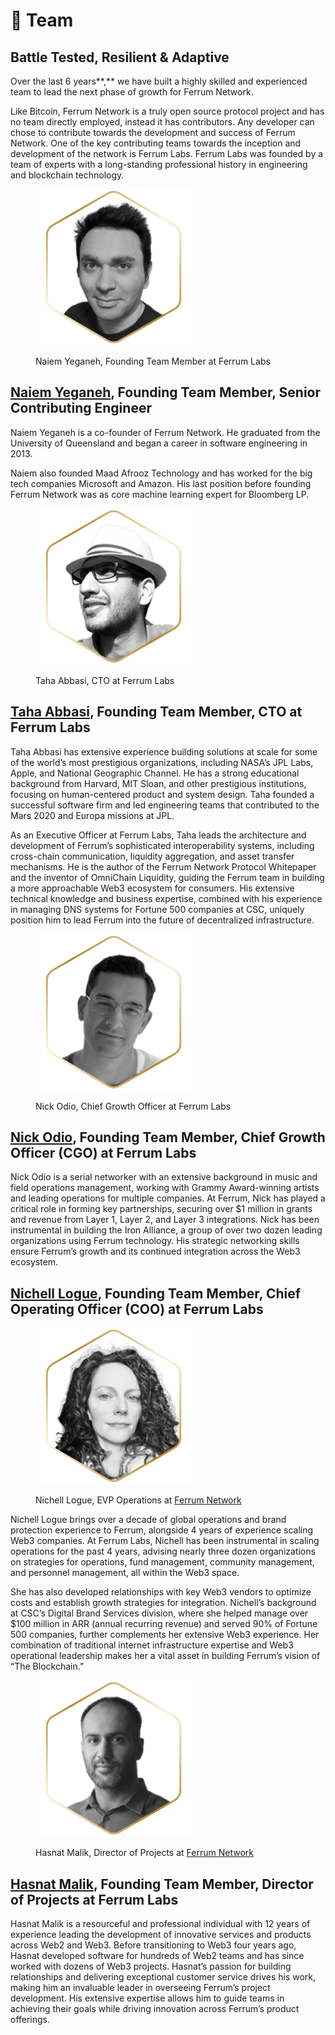 # 👥 Team

## Battle Tested, Resilient & Adaptive

Over the last 6 years**,** we have built a highly skilled and experienced team to lead the next phase of growth for Ferrum Network.&#x20;

Like Bitcoin, Ferrum Network is a truly open source protocol project and has no team directly employed, instead it has contributors. Any developer can chose to contribute towards the development and success of Ferrum Network. One of the key contributing teams towards the inception and development of the network is Ferrum Labs. Ferrum Labs was founded by a team of experts with a long-standing professional history in engineering and blockchain technology.

<div align="left">

<figure><img src="../../.gitbook/assets/Naiem-Yeganeh-PHD.png" alt=""><figcaption><p>Naiem Yeganeh, Founding Team Member at Ferrum Labs</p></figcaption></figure>

</div>

## [**Naiem Yeganeh**](https://www.linkedin.com/in/naiem-yeganeh-12874712/)**,** Founding Team Member, Senior Contributing Engineer

Naiem Yeganeh is a co-founder of Ferrum Network. He graduated from the University of Queensland and began a career in software engineering in 2013.

Naiem also founded Maad Afrooz Technology and has worked for the big tech companies Microsoft and Amazon. His last position before founding Ferrum Network was as core machine learning expert for Bloomberg LP.

<div align="left">

<figure><img src="../../.gitbook/assets/Taha-Abbasi.png" alt=""><figcaption><p>Taha Abbasi, CTO at Ferrum Labs</p></figcaption></figure>

</div>

## [**Taha Abbasi**](https://www.linkedin.com/in/tahaabbasi/)**,** Founding Team Member, CTO at Ferrum Labs

Taha Abbasi has extensive experience building solutions at scale for some of the world’s most prestigious organizations, including NASA’s JPL Labs, Apple, and National Geographic Channel. He has a strong educational background from Harvard, MIT Sloan, and other prestigious institutions, focusing on human-centered product and system design. Taha founded a successful software firm and led engineering teams that contributed to the Mars 2020 and Europa missions at JPL.&#x20;

As an Executive Officer at Ferrum Labs, Taha leads the architecture and development of Ferrum’s sophisticated interoperability systems, including cross-chain communication, liquidity aggregation, and asset transfer mechanisms. He is the author of the Ferrum Network Protocol Whitepaper and the inventor of OmniChain Liquidity, guiding the Ferrum team in building a more approachable Web3 ecosystem for consumers. His extensive technical knowledge and business expertise, combined with his experience in managing DNS systems for Fortune 500 companies at CSC, uniquely position him to lead Ferrum into the future of decentralized infrastructure.

<div align="left">

<figure><img src="../../.gitbook/assets/Nick-Odio (1).png" alt=""><figcaption><p>Nick Odio, Chief Growth Officer at Ferrum Labs</p></figcaption></figure>

</div>

## [**Nick Odio**](https://www.linkedin.com/in/nick-odio-176991161/)**,** Founding Team Member, Chief Growth Officer (CGO) at Ferrum Labs

Nick Odio is a serial networker with an extensive background in music and field operations management, working with Grammy Award-winning artists and leading operations for multiple companies. At Ferrum, Nick has played a critical role in forming key partnerships, securing over $1 million in grants and revenue from Layer 1, Layer 2, and Layer 3 integrations. Nick has been instrumental in building the Iron Alliance, a group of over two dozen leading organizations using Ferrum technology. His strategic networking skills ensure Ferrum’s growth and its continued integration across the Web3 ecosystem.

## [**Nichell Logue**](https://www.linkedin.com/in/nichelllogue/)**,** Founding Team Member, Chief Operating Officer (COO) at Ferrum Labs

<div align="left">

<figure><img src="../../.gitbook/assets/Nichell-Logue.png" alt=""><figcaption><p>Nichell Logue, EVP Operations at <a href="https://ferrum.network/">Ferrum Network</a></p></figcaption></figure>

</div>

Nichell Logue brings over a decade of global operations and brand protection experience to Ferrum, alongside 4 years of experience scaling Web3 companies. At Ferrum Labs, Nichell has been instrumental in scaling operations for the past 4 years, advising nearly three dozen organizations on strategies for operations, fund management, community management, and personnel management, all within the Web3 space.&#x20;

She has also developed relationships with key Web3 vendors to optimize costs and establish growth strategies for integration. Nichell’s background at CSC’s Digital Brand Services division, where she helped manage over $100 million in ARR (annual recurring revenue) and served 90% of Fortune 500 companies, further complements her extensive Web3 experience. Her combination of traditional internet infrastructure expertise and Web3 operational leadership makes her a vital asset in building Ferrum’s vision of “The Blockchain.”

<div align="left">

<figure><img src="../../.gitbook/assets/Muhammad-Hasnat-Malik (1).png" alt=""><figcaption><p>Hasnat Malik, Director of Projects at <a href="https://ferrum.network/">Ferrum Network</a></p></figcaption></figure>

</div>

## [**Hasnat Malik**](https://www.linkedin.com/in/hasnat-malik/)**,** Founding Team Member, Director of Projects at Ferrum Labs

Hasnat Malik is a resourceful and professional individual with 12 years of experience leading the development of innovative services and products across Web2 and Web3. Before transitioning to Web3 four years ago, Hasnat developed software for hundreds of Web2 teams and has since worked with dozens of Web3 projects. Hasnat’s passion for building relationships and delivering exceptional customer service drives his work, making him an invaluable leader in overseeing Ferrum’s project development. His extensive expertise allows him to guide teams in achieving their goals while driving innovation across Ferrum’s product offerings.
